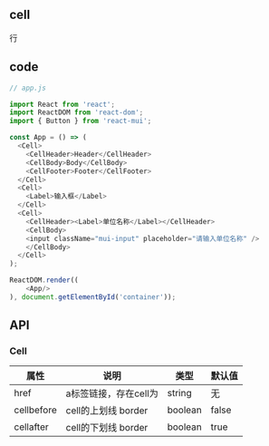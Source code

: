 ## cell

行

## code

```js
// app.js

import React from 'react';
import ReactDOM from 'react-dom';
import { Button } from 'react-mui';

const App = () => (
  <Cell>
    <CellHeader>Header</CellHeader>
    <CellBody>Body</CellBody>
    <CellFooter>Footer</CellFooter>
  </Cell>
  <Cell>
    <Label>输入框</Label>
  </Cell>
  <Cell>
    <CellHeader><Label>单位名称</Label></CellHeader>
    <CellBody>
    <input className="mui-input" placeholder="请输入单位名称" />
    </CellBody>
  </Cell>
);

ReactDOM.render((
    <App/>
), document.getElementById('container'));

```

## API

### Cell
属性 | 说明 | 类型 | 默认值
----|-----|------|------
| href    | a标签链接，存在cell为<a></a>  | string | 无
| cellbefore | cell的上划线 border | boolean | false
| cellafter | cell的下划线 border | boolean | true

